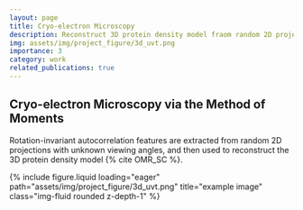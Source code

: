 ```yaml
---
layout: page
title: Cryo-electron Microscopy
description: Reconstruct 3D protein density model fraom random 2D projections with unknown viewing angles. 
img: assets/img/project_figure/3d_uvt.png
importance: 3
category: work
related_publications: true
---
```


## Cryo-electron Microscopy via the Method of Moments

Rotation-invariant autocorrelation features are extracted from random 2D projections with unknown viewing angles, and then used to reconstruct the 3D protein density model {% cite OMR_SC %}.

<div class="row">
    <div class="col-sm-6 mt-3 mt-md-0">
        {% include figure.liquid loading="eager" path="assets/img/project_figure/3d_uvt.png" title="example image" class="img-fluid rounded z-depth-1" %}
    </div>
</div>
<div class="caption">
    
</div>

